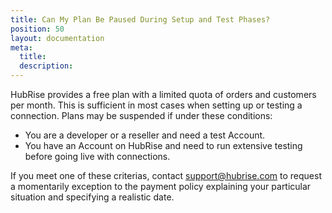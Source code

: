 ```yaml
---
title: Can My Plan Be Paused During Setup and Test Phases?
position: 50
layout: documentation
meta:
  title:
  description:
---
```


HubRise provides a free plan with a limited quota of orders and customers per month. This is sufficient in most cases when setting up or testing a connection. Plans may be suspended if under these conditions:

- You are a developer or a reseller and need a test Account.
- You have an Account on HubRise and need to run extensive testing before going live with connections.

If you meet one of these criterias, contact [support@hubrise.com](mailto:support@hubrise.com) to request a momentarily exception to the payment policy explaining your particular situation and specifying a realistic date.
